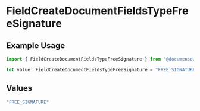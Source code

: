 # FieldCreateDocumentFieldsTypeFreeSignature

## Example Usage

```typescript
import { FieldCreateDocumentFieldsTypeFreeSignature } from "@documenso/sdk-typescript/models/operations";

let value: FieldCreateDocumentFieldsTypeFreeSignature = "FREE_SIGNATURE";
```

## Values

```typescript
"FREE_SIGNATURE"
```